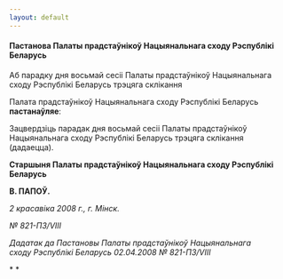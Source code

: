 ```yaml
---
layout: default
---
```


#### Пастанова Палаты прадстаўнікоў Нацыянальнага сходу Рэспублікі Беларусь

Аб парадку дня восьмай сесіі Палаты прадстаўнікоў Нацыянальнага сходу
Рэспублікі Беларусь трэцяга склікання

Палата прадстаўнікоў Нацыянальнага сходу Рэспублікі Беларусь
**пастанаўляе**:

Зацвердзіць парадак дня восьмай сесіі Палаты прадстаўнікоў Нацыянальнага
сходу Рэспублікі Беларусь трэцяга склікання (дадаецца).

<div data-align="right">

**Старшыня Палаты прадстаўнікоў Нацыянальнага сходу Рэспублікі
Беларусь**

</div>

<div data-align="right">

**В. ПАПОЎ.**

</div>

*2 красавіка 2008 г., г. Мінск.*

*№ 821-ПЗ/VIII*

*Дадатак да Пастановы Палаты прадстаўнікоў Нацыянальнага  
сходу Рэспублікі Беларусь 02.04.2008 № 821-ПЗ/VIII*

* *
